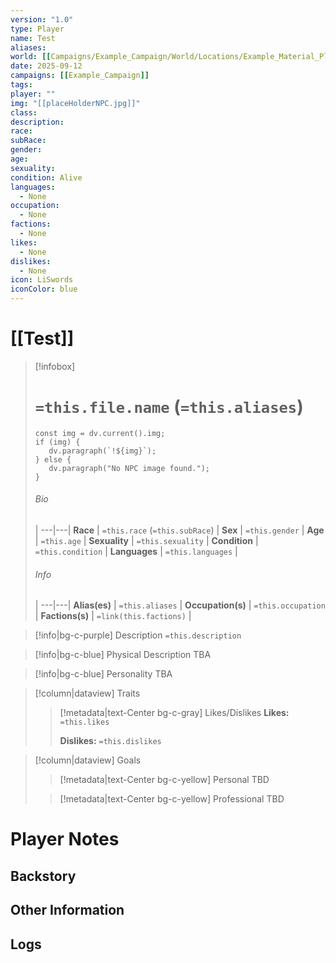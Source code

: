 ```yaml
---
version: "1.0"
type: Player
name: Test
aliases:
world: [[Campaigns/Example_Campaign/World/Locations/Example_Material_Plane.md|Example_Material_Plane]]
date: 2025-09-12
campaigns: [[Example_Campaign]]
tags:
player: ""
img: "[[placeHolderNPC.jpg]]"
class:
description:
race:
subRace:
gender:
age:
sexuality:
condition: Alive
languages:
  - None
occupation:
  - None
factions:
  - None
likes:
  - None
dislikes:
  - None
icon: LiSwords
iconColor: blue
---
```

# [[Test]]
> [!infobox]
> # `=this.file.name` (`=this.aliases`)
> ```dataviewjs
> const img = dv.current().img;
> if (img) {
>    dv.paragraph(`!${img}`); 
> } else {
>    dv.paragraph("No NPC image found.");
> }
>```
> ###### Bio
>  |
> ---|---|
> **Race** | `=this.race` (`=this.subRace`) |
> **Sex** | `=this.gender` |
> **Age** | `=this.age` |
> **Sexuality** | `=this.sexuality` |
> **Condition** | `=this.condition` |
> **Languages** | `=this.languages` |
> ###### Info
>  |
> ---|---|
> **Alias(es)** | `=this.aliases` |
> **Occupation(s)** | `=this.occupation` |
> **Factions(s)** | `=link(this.factions)` |

> [!info|bg-c-purple] Description
> `=this.description`

> [!info|bg-c-blue] Physical Description
> TBA


> [!info|bg-c-blue] Personality 
> TBA

> [!column|dataview] Traits
>> [!metadata|text-Center bg-c-gray] Likes/Dislikes
>> **Likes:** `=this.likes`
>>
>> **Dislikes:** `=this.dislikes`
>

> [!column|dataview] Goals
>> [!metadata|text-Center bg-c-yellow] Personal
>> TBD
>
>> [!metadata|text-Center bg-c-yellow] Professional
>> TBD

# Player Notes

## Backstory

## Other Information

## Logs

